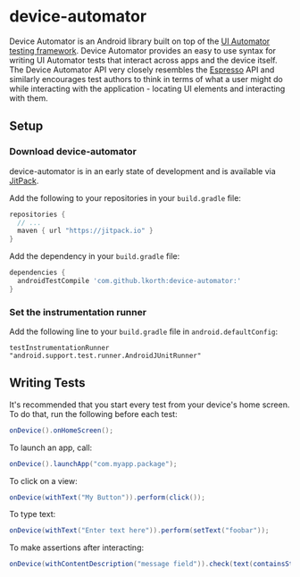# device-automator

Device Automator is an Android library built on top of the [UI Automator testing
framework](http://developer.android.com/training/testing/ui-testing/uiautomator-testing.html).
Device Automator provides an easy to use syntax for writing UI Automator tests that interact across
apps and the device itself. The Device Automator API very closely resembles the
[Espresso](https://google.github.io/android-testing-support-library/docs/espresso/basics/index.html)
API and similarly encourages test authors to think in terms of what a user might do while
interacting with the application - locating UI elements and interacting with them.

## Setup

### Download device-automator

device-automator is in an early state of development and is available via [JitPack](jitpack.io).

Add the following to your repositories in your `build.gradle` file:

```groovy
repositories {
  // ...
  maven { url "https://jitpack.io" }
}
```

Add the dependency in your `build.gradle` file:

```groovy
dependencies {
  androidTestCompile 'com.github.lkorth:device-automator:'
}
```

### Set the instrumentation runner

Add the following line to your `build.gradle` file in `android.defaultConfig`:

```
testInstrumentationRunner "android.support.test.runner.AndroidJUnitRunner"
```

## Writing Tests

It's recommended that you start every test from your device's home screen. To do that, run the
following before each test:

```java
onDevice().onHomeScreen();
```

To launch an app, call:

```java
onDevice().launchApp("com.myapp.package");
```

To click on a view:

```java
onDevice(withText("My Button")).perform(click());
```

To type text:

```java
onDevice(withText("Enter text here")).perform(setText("foobar"));
```

To make assertions after interacting:

```java
onDevice(withContentDescription("message field")).check(text(containsString("my message")));
```
